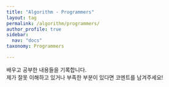 ```yaml
---
title: "Algorithm - Programmers"
layout: tag
permalink: /algorithm/programmers/
author_profile: true
sidebar:
  nav: "docs"
taxonomy: Programmers

---
```


배우고 공부한 내용들을 기록합니다.  
제가 잘못 이해하고 있거나 부족한 부분이 있다면 코멘트를 남겨주세요!
